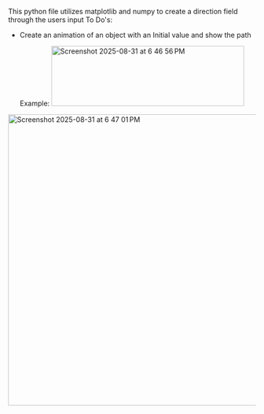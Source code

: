 This python file utilizes matplotlib and numpy to create a direction field through the users input
To Do's:
- Create an animation of an object with an Initial value and show the path

  Example:
  <img width="392" height="122" alt="Screenshot 2025-08-31 at 6 46 56 PM" src="https://github.com/user-attachments/assets/6d839e24-64a5-4628-a3cc-3ca154d3262e" />
<img width="629" height="592" alt="Screenshot 2025-08-31 at 6 47 01 PM" src="https://github.com/user-attachments/assets/a8625eb9-5c65-4d0e-ab65-ea98826d3205" />
